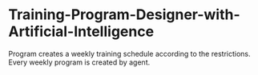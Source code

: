 # Training-Program-Designer-with-Artificial-Intelligence
Program creates a weekly training schedule according to the restrictions. Every weekly program is created by agent.
